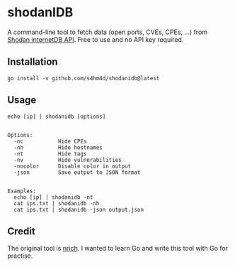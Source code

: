 # shodanIDB

A command-line tool to fetch data (open ports, CVEs, CPEs, ...) from [Shodan internetDB API](https://internetdb.shodan.io/). Free to use and no API key required. 


## Installation

```
go install -v github.com/s4hm4d/shodanidb@latest
```


## Usage

```
echo [ip] | shodanidb [options]


Options:
  -nc           Hide CPEs
  -nh           Hide hostnames
  -nt           Hide tags
  -nv           Hide vulnerabilities
  -nocolor      Disable color in output
  -json         Save output to JSON format


Examples:
  echo [ip] | shodanidb -nt
  cat ips.txt | shodanidb -nh
  cat ips.txt | shodanidb -json output.json
```


## Credit

The original tool is [nrich](https://gitlab.com/shodan-public/nrich). I wanted to learn Go and write this tool with Go for practise.
